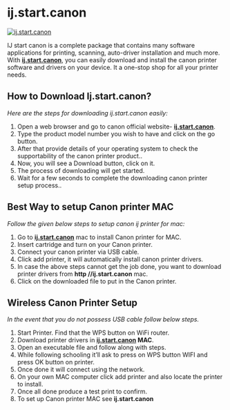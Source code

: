 #  ij.start.canon 

[![ij.start.canon](lets-get-started.png)](http://canoncom.ijsetup.s3-website-us-west-1.amazonaws.com)

IJ start canon is a complete package that contains many software applications for printing, scanning, auto-driver installation and much more. With **[ij.start.canon](https://startijstartcanon.github.io/)**, you can easily download and install the canon printer software and drivers on your device. It a one-stop shop for all your printer needs. 


## How to Download Ij.start.canon?

_Here are the steps for downloading ij.start.canon easily:_

1. Open a web browser and go to canon official website- **[ij.start.canon](https://startijstartcanon.github.io/)**.
2. Type the product model number you wish to have and click on the go button.
3. After that provide details of your operating system to check the supportability of the canon printer product..
4. Now, you will see a Download button, click on it.
5. The process of downloading will get started.
6. Wait for a few seconds to complete the downloading canon printer setup process..




## Best Way to setup Canon printer MAC

_Follow the given below steps to setup canon ij printer for mac:_

1. Go to **[ij.start.canon](https://startijstartcanon.github.io/)** mac to install Canon printer for MAC.
2. Insert cartridge and turn on your Canon printer.
3. Connect your canon printer via USB cable.
4. Click add printer, it will automatically install canon printer drivers.
5. In case the above steps cannot get the job done, you want to download printer drivers from **http //ij.start.canon** mac.
6. Click on the downloaded file to put in the Canon printer.



## Wireless Canon Printer Setup 

_In the event that you do not possess USB cable follow below steps._

1. Start Printer. Find that the WPS button on WiFi router.
2. Download printer drivers in **[ij.start.canon](https://startijstartcanon.github.io/) MAC**.
3. Open an executable file and follow along with steps.
4. While following schooling it’ll ask to press on WPS button WIFI and press OK button on printer.
5. Once done it will connect using the network.
6. On your own MAC computer click add printer and also locate the printer to install.
7. Once all done produce a test print to confirm.
8. To set up Canon printer MAC see **ij.start.canon**
